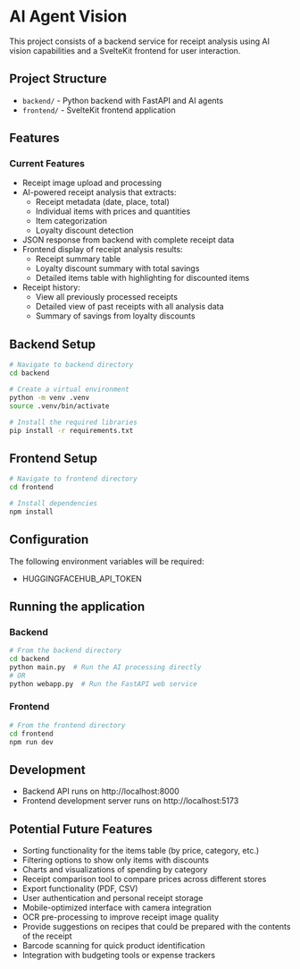 # AI Agent Vision

This project consists of a backend service for receipt analysis using AI vision capabilities and a SvelteKit frontend for user interaction.

## Project Structure

- `backend/` - Python backend with FastAPI and AI agents
- `frontend/` - SvelteKit frontend application

## Features

### Current Features
- Receipt image upload and processing
- AI-powered receipt analysis that extracts:
  - Receipt metadata (date, place, total)
  - Individual items with prices and quantities
  - Item categorization
  - Loyalty discount detection
- JSON response from backend with complete receipt data
- Frontend display of receipt analysis results:
  - Receipt summary table
  - Loyalty discount summary with total savings
  - Detailed items table with highlighting for discounted items
- Receipt history:
  - View all previously processed receipts
  - Detailed view of past receipts with all analysis data
  - Summary of savings from loyalty discounts

## Backend Setup

```bash
# Navigate to backend directory
cd backend

# Create a virtual environment
python -m venv .venv
source .venv/bin/activate

# Install the required libraries
pip install -r requirements.txt
```

## Frontend Setup

```bash
# Navigate to frontend directory
cd frontend

# Install dependencies
npm install
```

## Configuration

The following environment variables will be required:

* HUGGINGFACEHUB_API_TOKEN

## Running the application

### Backend

```bash
# From the backend directory
cd backend
python main.py  # Run the AI processing directly
# OR
python webapp.py  # Run the FastAPI web service
```

### Frontend

```bash
# From the frontend directory
cd frontend
npm run dev
```

## Development

- Backend API runs on http://localhost:8000
- Frontend development server runs on http://localhost:5173

## Potential Future Features

- Sorting functionality for the items table (by price, category, etc.)
- Filtering options to show only items with discounts
- Charts and visualizations of spending by category
- Receipt comparison tool to compare prices across different stores
- Export functionality (PDF, CSV)
- User authentication and personal receipt storage
- Mobile-optimized interface with camera integration
- OCR pre-processing to improve receipt image quality
- Provide suggestions on recipes that could be prepared with the contents of the receipt
- Barcode scanning for quick product identification
- Integration with budgeting tools or expense trackers
